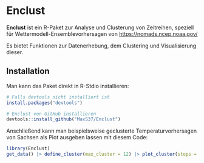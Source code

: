 # Enclust

**Enclust** ist ein R-Paket zur Analyse und Clusterung von Zeitreihen, speziell für Wettermodell-Ensemblevorhersagen 
von https://nomads.ncep.noaa.gov/

Es bietet Funktionen zur Datenerhebung, dem Clustering und Visualisierung dieser.

## Installation

Man kann das Paket direkt in R-Stdio installieren:

```r
# Falls devtools nicht installiert ist
install.packages("devtools")

# Enclust von GitHub installieren
devtools::install_github("MaxS37/Enclust")
```

Anschließend kann man beispielsweise geclusterte Temperaturvorhersagen von Sachsen als Plot ausgeben lassen mit diesem Code:
```r
library(Enclust)
get_data() |> define_cluster(max_cluster = 12) |> plot_cluster(steps = 10)
```
